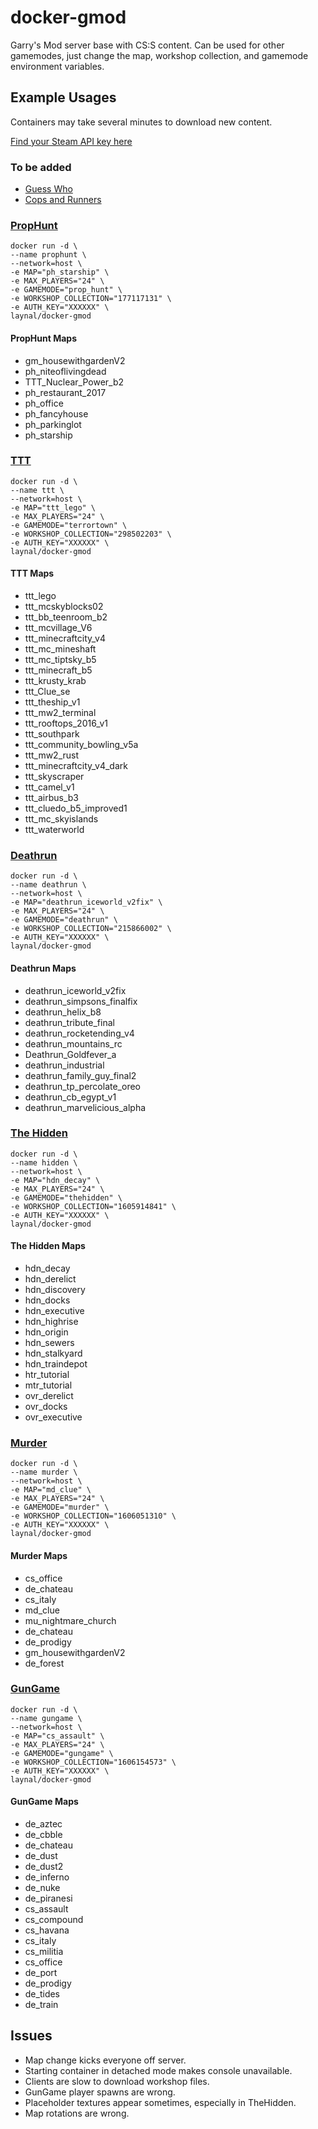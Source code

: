 # docker-gmod
Garry's Mod server base with CS:S content. Can be used for other gamemodes, just change the map, workshop collection, and gamemode environment variables.

## Example Usages
Containers may take several minutes to download new content.

[Find your Steam API key here](https://steamcommunity.com/dev/apikey)

### To be added
* [Guess Who](https://steamcommunity.com/sharedfiles/filedetails/?id=480998235)
* [Cops and Runners](https://steamcommunity.com/sharedfiles/filedetails/?id=277013349&searchtext=)

### [PropHunt](https://steamcommunity.com/sharedfiles/filedetails/?id=177117131)
```
docker run -d \
--name prophunt \
--network=host \
-e MAP="ph_starship" \
-e MAX_PLAYERS="24" \
-e GAMEMODE="prop_hunt" \
-e WORKSHOP_COLLECTION="177117131" \
-e AUTH_KEY="XXXXXX" \
laynal/docker-gmod
```
#### PropHunt Maps
* gm_housewithgardenV2
* ph_niteoflivingdead
* TTT_Nuclear_Power_b2
* ph_restaurant_2017
* ph_office
* ph_fancyhouse
* ph_parkinglot
* ph_starship

### [TTT](https://steamcommunity.com/sharedfiles/filedetails/?id=298502203)
```
docker run -d \
--name ttt \
--network=host \
-e MAP="ttt_lego" \
-e MAX_PLAYERS="24" \
-e GAMEMODE="terrortown" \
-e WORKSHOP_COLLECTION="298502203" \
-e AUTH_KEY="XXXXXX" \
laynal/docker-gmod
```
#### TTT Maps
* ttt_lego
* ttt_mcskyblocks02
* ttt_bb_teenroom_b2
* ttt_mcvillage_V6
* ttt_minecraftcity_v4
* ttt_mc_mineshaft
* ttt_mc_tiptsky_b5
* ttt_minecraft_b5
* ttt_krusty_krab
* ttt_Clue_se
* ttt_theship_v1
* ttt_mw2_terminal
* ttt_rooftops_2016_v1
* ttt_southpark
* ttt_community_bowling_v5a
* ttt_mw2_rust
* ttt_minecraftcity_v4_dark
* ttt_skyscraper
* ttt_camel_v1
* ttt_airbus_b3
* ttt_cluedo_b5_improved1
* ttt_mc_skyislands
* ttt_waterworld

### [Deathrun](https://steamcommunity.com/sharedfiles/filedetails/?id=215866002)
```
docker run -d \
--name deathrun \
--network=host \
-e MAP="deathrun_iceworld_v2fix" \
-e MAX_PLAYERS="24" \
-e GAMEMODE="deathrun" \
-e WORKSHOP_COLLECTION="215866002" \
-e AUTH_KEY="XXXXXX" \
laynal/docker-gmod
```
#### Deathrun Maps
* deathrun_iceworld_v2fix
* deathrun_simpsons_finalfix
* deathrun_helix_b8
* deathrun_tribute_final
* deathrun_rocketending_v4
* deathrun_mountains_rc
* Deathrun_Goldfever_a
* deathrun_industrial
* deathrun_family_guy_final2
* deathrun_tp_percolate_oreo
* deathrun_cb_egypt_v1
* deathrun_marvelicious_alpha

### [The Hidden](https://steamcommunity.com/sharedfiles/filedetails/?id=1605914841)
```
docker run -d \
--name hidden \
--network=host \
-e MAP="hdn_decay" \
-e MAX_PLAYERS="24" \
-e GAMEMODE="thehidden" \
-e WORKSHOP_COLLECTION="1605914841" \
-e AUTH_KEY="XXXXXX" \
laynal/docker-gmod
```
#### The Hidden Maps
* hdn_decay
* hdn_derelict
* hdn_discovery
* hdn_docks
* hdn_executive
* hdn_highrise
* hdn_origin
* hdn_sewers
* hdn_stalkyard
* hdn_traindepot
* htr_tutorial
* mtr_tutorial
* ovr_derelict
* ovr_docks
* ovr_executive

### [Murder](https://steamcommunity.com/sharedfiles/filedetails/?id=1606051310)
```
docker run -d \
--name murder \
--network=host \
-e MAP="md_clue" \
-e MAX_PLAYERS="24" \
-e GAMEMODE="murder" \
-e WORKSHOP_COLLECTION="1606051310" \
-e AUTH_KEY="XXXXXX" \
laynal/docker-gmod
```
#### Murder Maps
* cs_office
* de_chateau
* cs_italy
* md_clue
* mu_nightmare_church
* de_chateau
* de_prodigy
* gm_housewithgardenV2
* de_forest

### [GunGame](https://steamcommunity.com/sharedfiles/filedetails/?id=1606154573)
```
docker run -d \
--name gungame \
--network=host \
-e MAP="cs_assault" \
-e MAX_PLAYERS="24" \
-e GAMEMODE="gungame" \
-e WORKSHOP_COLLECTION="1606154573" \
-e AUTH_KEY="XXXXXX" \
laynal/docker-gmod
```
#### GunGame Maps
* de_aztec
* de_cbble
* de_chateau
* de_dust
* de_dust2
* de_inferno
* de_nuke
* de_piranesi
* cs_assault
* cs_compound
* cs_havana
* cs_italy
* cs_militia
* cs_office
* de_port
* de_prodigy
* de_tides
* de_train

## Issues
* Map change kicks everyone off server.
* Starting container in detached mode makes console unavailable.
* Clients are slow to download workshop files.
* GunGame player spawns are wrong.
* Placeholder textures appear sometimes, especially in TheHidden.
* Map rotations are wrong.
